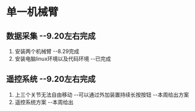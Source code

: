 # 单一机械臂
## 数据采集 --9.20左右完成
1. 安装两个机械臂 --8.29完成
2. 安装电脑linux环境以及代码环境  --已完成
## 遥控系统 --9.20左右完成
1. 上三个关节无法自由移动  --可以通过外加装置持续长按按钮 --本周给出方案
2. 遥控系统方案 --本周给出
